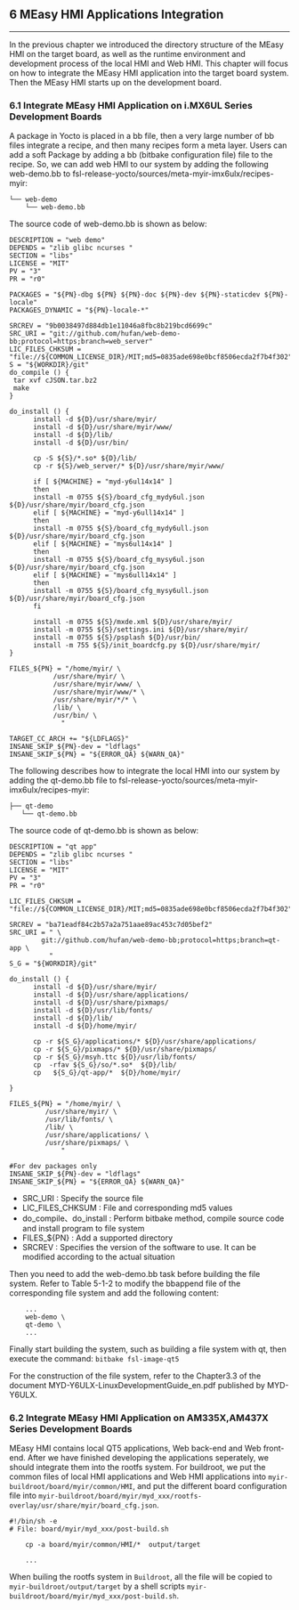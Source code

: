 ## 6  MEasy HMI Applications Integration 

---

In the previous chapter we introduced the directory structure of the MEasy HMI on the target board, as well as the runtime environment and development process of the local HMI and Web HMI. This chapter will focus on how to integrate the MEasy HMI application into the target board system. Then the MEasy HMI starts up on the development board.


### 6.1 Integrate MEasy HMI Application on i.MX6UL Series Development Boards 
 
A package in Yocto is placed in a bb file, then a very large number of bb files integrate a recipe, and then many recipes form a meta layer. Users can add a soft Package by adding a bb (bitbake configuration file) file to the recipe.
So, we can add web HMI to our system by adding the following web-demo.bb to fsl-release-yocto/sources/meta-myir-imx6ulx/recipes-myir:
```
└── web-demo
    └── web-demo.bb
```

The source code of web-demo.bb is shown as below:
```
DESCRIPTION = "web demo"
DEPENDS = "zlib glibc ncurses "
SECTION = "libs"
LICENSE = "MIT"
PV = "3"
PR = "r0"

PACKAGES = "${PN}-dbg ${PN} ${PN}-doc ${PN}-dev ${PN}-staticdev ${PN}-locale"
PACKAGES_DYNAMIC = "${PN}-locale-*"

SRCREV = "9b0038497d884db1e11046a8fbc8b219bcd6699c"
SRC_URI = "git://github.com/hufan/web-demo-bb;protocol=https;branch=web_server"
LIC_FILES_CHKSUM = "file://${COMMON_LICENSE_DIR}/MIT;md5=0835ade698e0bcf8506ecda2f7b4f302"
S = "${WORKDIR}/git"
do_compile () {
 tar xvf cJSON.tar.bz2 
 make
}

do_install () {
      install -d ${D}/usr/share/myir/
      install -d ${D}/usr/share/myir/www/
      install -d ${D}/lib/
      install -d ${D}/usr/bin/
      	  
      cp -S ${S}/*.so* ${D}/lib/
      cp -r ${S}/web_server/* ${D}/usr/share/myir/www/

      if [ ${MACHINE} = "myd-y6ul14x14" ]
      then
      install -m 0755 ${S}/board_cfg_mydy6ul.json ${D}/usr/share/myir/board_cfg.json
      elif [ ${MACHINE} = "myd-y6ull14x14" ]
      then
      install -m 0755 ${S}/board_cfg_mydy6ull.json ${D}/usr/share/myir/board_cfg.json
      elif [ ${MACHINE} = "mys6ul14x14" ]
      then
      install -m 0755 ${S}/board_cfg_mysy6ul.json ${D}/usr/share/myir/board_cfg.json
      elif [ ${MACHINE} = "mys6ull14x14" ]
      then
      install -m 0755 ${S}/board_cfg_mysy6ull.json ${D}/usr/share/myir/board_cfg.json
      fi

      install -m 0755 ${S}/mxde.xml ${D}/usr/share/myir/
      install -m 0755 ${S}/settings.ini ${D}/usr/share/myir/
      install -m 0755 ${S}/psplash ${D}/usr/bin/
      install -m 755 ${S}/init_boardcfg.py ${D}/usr/share/myir/
}

FILES_${PN} = "/home/myir/ \
	       /usr/share/myir/ \
	       /usr/share/myir/www/ \
	       /usr/share/myir/www/* \
	       /usr/share/myir/*/* \
	       /lib/ \
	       /usr/bin/ \
             "

TARGET_CC_ARCH += "${LDFLAGS}"
INSANE_SKIP_${PN}-dev = "ldflags"
INSANE_SKIP_${PN} = "${ERROR_QA} ${WARN_QA}"

```
The following describes how to integrate the local HMI into our system by adding the qt-demo.bb file to fsl-release-yocto/sources/meta-myir-imx6ulx/recipes-myir:
```
├── qt-demo
   └── qt-demo.bb

```

The source code of qt-demo.bb is shown as below: 
```
DESCRIPTION = "qt app"
DEPENDS = "zlib glibc ncurses "
SECTION = "libs"
LICENSE = "MIT"
PV = "3"
PR = "r0"

LIC_FILES_CHKSUM = "file://${COMMON_LICENSE_DIR}/MIT;md5=0835ade698e0bcf8506ecda2f7b4f302"

SRCREV = "ba71eadf84c2b57a2a751aae89ac453c7d05bef2"
SRC_URI = " \ 
	    git://github.com/hufan/web-demo-bb;protocol=https;branch=qt-app \
          "
S_G = "${WORKDIR}/git"

do_install () {
      install -d ${D}/usr/share/myir/
      install -d ${D}/usr/share/applications/
      install -d ${D}/usr/share/pixmaps/
      install -d ${D}/usr/lib/fonts/
      install -d ${D}/lib/
      install -d ${D}/home/myir/

      cp -r ${S_G}/applications/* ${D}/usr/share/applications/
      cp -r ${S_G}/pixmaps/* ${D}/usr/share/pixmaps/
      cp -r ${S_G}/msyh.ttc ${D}/usr/lib/fonts/
      cp  -rfav ${S_G}/so/*.so*  ${D}/lib/
      cp   ${S_G}/qt-app/*  ${D}/home/myir/

}

FILES_${PN} = "/home/myir/ \
	     /usr/share/myir/ \
	     /usr/lib/fonts/ \
	     /lib/ \
	     /usr/share/applications/ \
	     /usr/share/pixmaps/ \
             "

#For dev packages only
INSANE_SKIP_${PN}-dev = "ldflags"
INSANE_SKIP_${PN} = "${ERROR_QA} ${WARN_QA}"

```


- SRC_URI : Specify the source file 
- LIC_FILES_CHKSUM : File and corresponding md5 values 
- do_compile、do_install : Perform bitbake method, compile source code and install program to file system 
- FILES_${PN} : Add a supported directory
- SRCREV : Specifies the version of the software to use. It can be modified according to the actual situation

Then you need to add the web-demo.bb task before building the file system. Refer to Table 5-1-2 to modify the bbappend file of the corresponding file system and add the following content:
```
	...
	web-demo \
	qt-demo \
	...
```

Finally start building the system, such as building a file system with qt, then execute the command: `bitbake fsl-image-qt5`

For the construction of the file system, refer to the Chapter3.3  of the document MYD-Y6ULX-LinuxDevelopmentGuide_en.pdf published by MYD-Y6ULX.



### 6.2 Integrate MEasy HMI Application on AM335X,AM437X Series Development Boards

MEasy HMI contains local QT5 applications, Web back-end and Web front-end. After we have finished developing the applications seperately, we should integrate them into the rootfs system. For buildroot, we put the common files of local HMI applications and Web HMI applications into `myir-buildroot/board/myir/common/HMI`, and put the different board configuration file into `myir-buildroot/board/myir/myd_xxx/rootfs-overlay/usr/share/myir/board_cfg.json`.
```
#!/bin/sh -e
# File: board/myir/myd_xxx/post-build.sh

	cp -a board/myir/common/HMI/*  output/target
	
	...

```
When builing the rootfs system in `Buildroot`, all the file will be copied to `myir-buildroot/output/target` by a shell scripts `myir-buildroot/board/myir/myd_xxx/post-build.sh`. 
